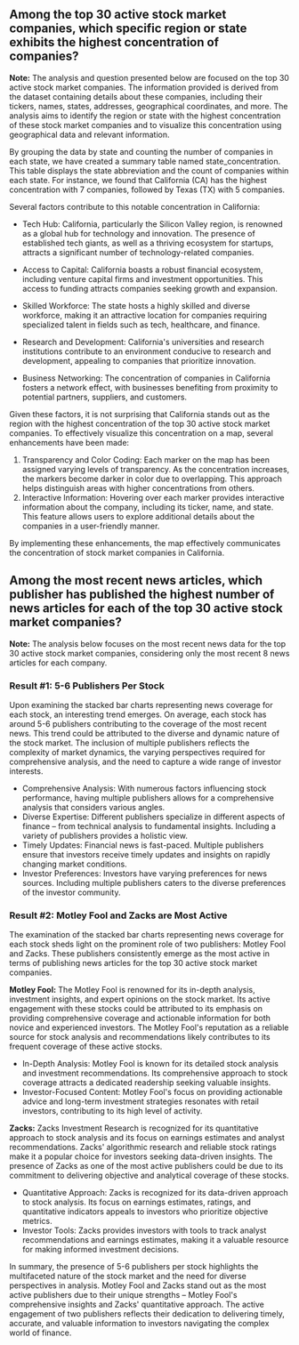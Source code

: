 ## Among the top 30 active stock market companies, which specific region or state exhibits the highest concentration of companies?

**Note:** The analysis and question presented below are focused on the top 30 active stock market companies. The information provided is derived from the dataset containing details about these companies, including their tickers, names, states, addresses, geographical coordinates, and more. The analysis aims to identify the region or state with the highest concentration of these stock market companies and to visualize this concentration using geographical data and relevant information.

By grouping the data by state and counting the number of companies in each state, we have created a summary table named state_concentration. This table displays the state abbreviation and the count of companies within each state. For instance, we found that California (CA) has the highest concentration with 7 companies, followed by Texas (TX) with 5 companies.

Several factors contribute to this notable concentration in California:
+ Tech Hub: California, particularly the Silicon Valley region, is renowned as a global hub for technology and innovation. The presence of established tech giants, as well as a thriving ecosystem for startups, attracts a significant number of technology-related companies.

+ Access to Capital: California boasts a robust financial ecosystem, including venture capital firms and investment opportunities. This access to funding attracts companies seeking growth and expansion.

+ Skilled Workforce: The state hosts a highly skilled and diverse workforce, making it an attractive location for companies requiring specialized talent in fields such as tech, healthcare, and finance.

+ Research and Development: California's universities and research institutions contribute to an environment conducive to research and development, appealing to companies that prioritize innovation.

+ Business Networking: The concentration of companies in California fosters a network effect, with businesses benefiting from proximity to potential partners, suppliers, and customers.

Given these factors, it is not surprising that California stands out as the region with the highest concentration of the top 30 active stock market companies. To effectively visualize this concentration on a map, several enhancements have been made:
1. Transparency and Color Coding: Each marker on the map has been assigned varying levels of transparency. As the concentration increases, the markers become darker in color due to overlapping. This approach helps distinguish areas with higher concentrations from others.
2. Interactive Information: Hovering over each marker provides interactive information about the company, including its ticker, name, and state. This feature allows users to explore additional details about the companies in a user-friendly manner.

By implementing these enhancements, the map effectively communicates the concentration of stock market companies in California. 

## Among the most recent news articles, which publisher has published the highest number of news articles for each of the top 30 active stock market companies?

**Note:** The analysis below focuses on the most recent news data for the top 30 active stock market companies, considering only the most recent 8 news articles for each company.

### Result #1: 5-6 Publishers Per Stock
Upon examining the stacked bar charts representing news coverage for each stock, an interesting trend emerges. On average, each stock has around 5-6 publishers contributing to the coverage of the most recent news. This trend could be attributed to the diverse and dynamic nature of the stock market. The inclusion of multiple publishers reflects the complexity of market dynamics, the varying perspectives required for comprehensive analysis, and the need to capture a wide range of investor interests.
+ Comprehensive Analysis: With numerous factors influencing stock performance, having multiple publishers allows for a comprehensive analysis that considers various angles.
+ Diverse Expertise: Different publishers specialize in different aspects of finance – from technical analysis to fundamental insights. Including a variety of publishers provides a holistic view.
+ Timely Updates: Financial news is fast-paced. Multiple publishers ensure that investors receive timely updates and insights on rapidly changing market conditions.
+ Investor Preferences: Investors have varying preferences for news sources. Including multiple publishers caters to the diverse preferences of the investor community.

### Result #2: Motley Fool and Zacks are Most Active

The examination of the stacked bar charts representing news coverage for each stock sheds light on the prominent role of two publishers: Motley Fool and Zacks. These publishers consistently emerge as the most active in terms of publishing news articles for the top 30 active stock market companies.

**Motley Fool:** The Motley Fool is renowned for its in-depth analysis, investment insights, and expert opinions on the stock market. Its active engagement with these stocks could be attributed to its emphasis on providing comprehensive coverage and actionable information for both novice and experienced investors. The Motley Fool's reputation as a reliable source for stock analysis and recommendations likely contributes to its frequent coverage of these active stocks.
+ In-Depth Analysis: Motley Fool is known for its detailed stock analysis and investment recommendations. Its comprehensive approach to stock coverage attracts a dedicated readership seeking valuable insights.
+ Investor-Focused Content: Motley Fool's focus on providing actionable advice and long-term investment strategies resonates with retail investors, contributing to its high level of activity.

**Zacks:** Zacks Investment Research is recognized for its quantitative approach to stock analysis and its focus on earnings estimates and analyst recommendations. Zacks' algorithmic research and reliable stock ratings make it a popular choice for investors seeking data-driven insights. The presence of Zacks as one of the most active publishers could be due to its commitment to delivering objective and analytical coverage of these stocks.
+ Quantitative Approach: Zacks is recognized for its data-driven approach to stock analysis. Its focus on earnings estimates, ratings, and quantitative indicators appeals to investors who prioritize objective metrics.
+ Investor Tools: Zacks provides investors with tools to track analyst recommendations and earnings estimates, making it a valuable resource for making informed investment decisions.

In summary, the presence of 5-6 publishers per stock highlights the multifaceted nature of the stock market and the need for diverse perspectives in analysis. Motley Fool and Zacks stand out as the most active publishers due to their unique strengths – Motley Fool's comprehensive insights and Zacks' quantitative approach. The active engagement of two publishers reflects their dedication to delivering timely, accurate, and valuable information to investors navigating the complex world of finance.
